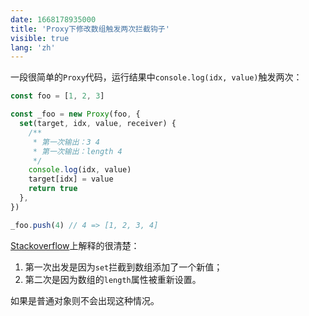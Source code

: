 ```yaml
---
date: 1668178935000
title: 'Proxy下修改数组触发两次拦截钩子'
visible: true
lang: 'zh'
---
```


一段很简单的`Proxy`代码，运行结果中`console.log(idx, value)`触发两次：

```javascript
const foo = [1, 2, 3]

const _foo = new Proxy(foo, {
  set(target, idx, value, receiver) {
    /**
     * 第一次输出：3 4
     * 第一次输出：length 4
     */
    console.log(idx, value)
    target[idx] = value
    return true
  },
})

_foo.push(4) // 4 => [1, 2, 3, 4]
```

[Stackoverflow](https://stackoverflow.com/a/71188372)上解释的很清楚：

1. 第一次出发是因为`set`拦截到数组添加了一个新值；
2. 第二次是因为数组的`length`属性被重新设置。

如果是普通对象则不会出现这种情况。
